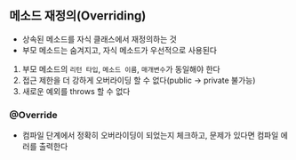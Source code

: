 ## 메소드 재정의(Overriding)
- 상속된 메소드를 자식 클래스에서 재정의하는 것
- 부모 메소드는 숨겨지고, 자식 메소드가 우선적으로 사용된다
1. 부모 메소드의 `리턴 타입`, `메소드 이름`, `매개변수`가 동일해야 한다
2. 접근 제한을 더 강하게 오버라이딩 할 수 없다(public -> private 불가능)
3. 새로운 예외를 throws 할 수 없다

### @Override
- 컴파일 단계에서 정확히 오버라이딩이 되었는지 체크하고, 문제가 있다면 컴파일 에러를 출력한다